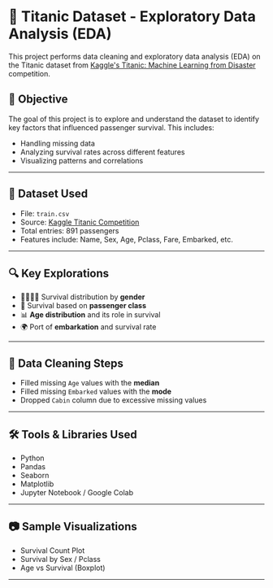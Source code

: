 # 🚢 Titanic Dataset - Exploratory Data Analysis (EDA)

This project performs data cleaning and exploratory data analysis (EDA) on the Titanic dataset from [Kaggle's Titanic: Machine Learning from Disaster](https://www.kaggle.com/c/titanic/data) competition.

## 📌 Objective

The goal of this project is to explore and understand the dataset to identify key factors that influenced passenger survival. This includes:

- Handling missing data
- Analyzing survival rates across different features
- Visualizing patterns and correlations

---

## 📁 Dataset Used

- File: `train.csv`
- Source: [Kaggle Titanic Competition](https://www.kaggle.com/c/titanic/data)
- Total entries: 891 passengers
- Features include: Name, Sex, Age, Pclass, Fare, Embarked, etc.

---

## 🔍 Key Explorations

- 👨‍👩‍👧‍👦 Survival distribution by **gender**
- 💼 Survival based on **passenger class**
- 📊 **Age distribution** and its role in survival
- 🌍 Port of **embarkation** and survival rate

---

## 🧼 Data Cleaning Steps

- Filled missing `Age` values with the **median**
- Filled missing `Embarked` values with the **mode**
- Dropped `Cabin` column due to excessive missing values

---

## 🛠 Tools & Libraries Used

- Python
- Pandas
- Seaborn
- Matplotlib
- Jupyter Notebook / Google Colab

---

## 📷 Sample Visualizations

- Survival Count Plot
- Survival by Sex / Pclass
- Age vs Survival (Boxplot)

---
